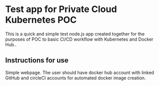 # Test app for Private Cloud Kubernetes POC

This is a quick and simple test node.js app created together for the purposes of POC to basic CI/CD workflow with Kubernetes and Docker Hub..

## Instructions for use

Simple webpage. The user should have docker hub account with linked GitHub and circleCI accounts for automated docker image creation.

